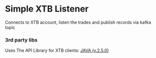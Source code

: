# Simple XTB Listener

Connects to XTB account, listen the trades and publish records via kafka topic

### 3rd party libs

Uses The API Library for XTB clients: [JAVA (v.2.5.0)](http://developers.xstore.pro/public/files/xAPI25-XTB-java.zip)
